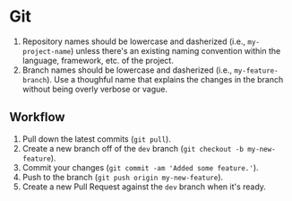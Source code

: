 Git
===

1.  Repository names should be lowercase and dasherized
    (i.e., `my-project-name`) unless there's an existing naming convention
    within the language, framework, etc. of the project.
2.  Branch names should be lowercase and dasherized
    (i.e., `my-feature-branch`). Use a thoughful name that explains the changes
    in the branch without being overly verbose or vague.

Workflow
--------

1.  Pull down the latest commits (`git pull`).
2.  Create a new branch off of the `dev` branch
    (`git checkout -b my-new-feature`).
3.  Commit your changes (`git commit -am 'Added some feature.'`).
4.  Push to the branch (`git push origin my-new-feature`).
5.  Create a new Pull Request against the `dev` branch when it's ready.
